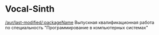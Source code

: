# Vocal-Sinth
[/aur/last-modified/:packageName](https://img.shields.io/badge/Developed%20by-Aleksey%20Bubnov-green)
Выпускная квалификационная работа по специальность "Программирование в компьютерных системах"
